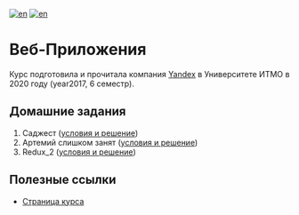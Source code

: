 [![en](https://img.shields.io/badge/lang-en-red.svg)](README.md) [![en](https://img.shields.io/badge/lang-ru-blue.svg)](README.ru.md)

# Веб-Приложения

Курс подготовила и прочитала компания [Yandex](https://github.com/yandex) в Университете ИТМО в 2020 году (year2017, 6 семестр).

## Домашние задания

1. Саджест ([условия и решение](https://github.com/cannor147/itmo-webapp-hw01-suggest))
2. Артемий слишком занят ([условия и решение](https://github.com/cannor147/itmo-webapp-hw02-rest-api))
3. Redux_2 ([условия и решение](https://github.com/cannor147/itmo-webapp-hw03-redux))

## Полезные ссылки

* [Страница курса](https://frontend-ifmo-2019.now.sh/webapp)